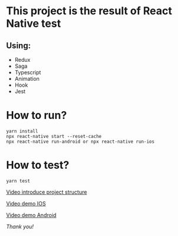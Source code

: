 # This project is the result of React Native test

## Using:
- Redux
- Saga
- Typescript
- Animation
- Hook
- Jest

# How to run?
```
yarn install
npx react-native start --reset-cache
npx react-native run-android or npx react-native run-ios
```

# How to test?
```
yarn test
```

[Video introduce project structure](https://drive.google.com/file/d/1ar9JhILmUYxL48uE8BSQmYV1KAqU-eJX/view?usp=sharing)

[Video demo IOS](https://drive.google.com/file/d/1dzruMtDuDD7M4CAlszsxfHXjLQGS20GN/view?usp=sharing)

[Video demo Android](https://drive.google.com/file/d/1Cxtddm25GcjHomEaH7hkVq-Wu7JiMsi2/view?usp=sharing)

*Thank you!*
